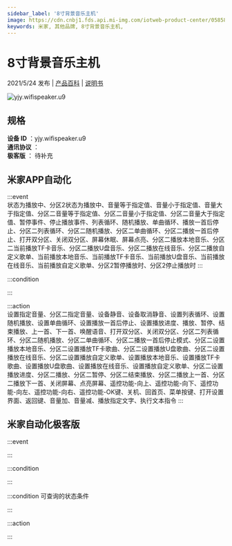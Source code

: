 ```yaml
---
sidebar_label: '8寸背景音乐主机'
image: https://cdn.cnbj1.fds.api.mi-img.com/iotweb-product-center/0585866ff252a18626ccaf3deb37e4f9_透明168.png?GalaxyAccessKeyId=AKVGLQWBOVIRQ3XLEW&Expires=9223372036854775807&Signature=znA75qkSKvUZws87sBOu72IL8Rg=
keywords: 米家, 其他品牌, 8寸背景音乐主机, 
---
```

# 8寸背景音乐主机

2021/5/24 发布 | [产品百科](https://home.mi.com/webapp/content/baike/product/index.html?model=yjy.wifispeaker.u9/) | [说明书](https://home.mi.com/views/introduction.html?model=yjy.wifispeaker.u9&region=cn)

![yjy.wifispeaker.u9](https://cdn.cnbj1.fds.api.mi-img.com/iotweb-product-center/0585866ff252a18626ccaf3deb37e4f9_透明168.png?GalaxyAccessKeyId=AKVGLQWBOVIRQ3XLEW&Expires=9223372036854775807&Signature=znA75qkSKvUZws87sBOu72IL8Rg=)

## 规格  
> 
**设备 ID** ：yjy.wifispeaker.u9  
**通讯协议** ：  
**极客版**  ： 待补充 


## 米家APP自动化  

:::event  
状态为播放中、分区2状态为播放中、音量等于指定值、音量小于指定值、音量大于指定值、分区二音量等于指定值、分区二音量小于指定值、分区二音量大于指定值、暂停事件、停止播放事件、列表循环、随机播放、单曲循环、播放一首后停止、分区二列表循环、分区二随机播放、分区二单曲循环、分区二播放一首后停止、打开双分区、关闭双分区、屏幕休眠、屏幕点亮、分区二播放本地音乐、分区二当前播放TF卡音乐、分区二播放U盘音乐、分区二播放在线音乐、分区二播放自定义歌单、当前播放本地音乐、当前播放TF卡音乐、当前播放U盘音乐、当前播放在线音乐、当前播放自定义歌单、分区2暂停播放时、分区2停止播放时
:::

:::condition  

:::

:::action   
设置指定音量、分区二指定音量、设备静音、设备取消静音、设置列表循环、设置随机播放、设置单曲循环、设置播放一首后停止、设置播放进度、播放、暂停、结束播放、上一首、下一首、唤醒语音、打开双分区、关闭双分区、分区二列表循环、分区二随机播放、分区二单曲循环、分区二播放一首后停止模式、分区二设置播放本地音乐、分区二设置播放TF卡歌曲、分区二设置播放U盘歌曲、分区二设置播放在线音乐、分区二设置播放自定义歌单、设置播放本地音乐、设置播放TF卡歌曲、设置播放U盘歌曲、设置播放在线音乐、设置播放自定义歌单、分区二设置播放进度、分区二播放、分区二暂停、分区二结束播放、分区二播放上一首、分区二播放下一首、关闭屏幕、点亮屏幕、遥控功能-向上、遥控功能-向下、遥控功能-向左、遥控功能-向右、遥控功能-OK键、关机、回首页、菜单按键、打开设置界面、返回键、音量加、音量减、播放指定文字、执行文本指令
:::

## 米家自动化极客版  

:::event  

:::

:::condition  

:::

:::condition 可查询的状态条件  

:::

:::action  

:::

        
